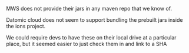 MWS does not provide their jars in any maven repo that we know of.

Datomic cloud does not seem to support bundling the prebuilt jars
inside the ions project.

We could require devs to have these on their local drive at a
particular place, but it seemed easier to just check them in and
link to a SHA
